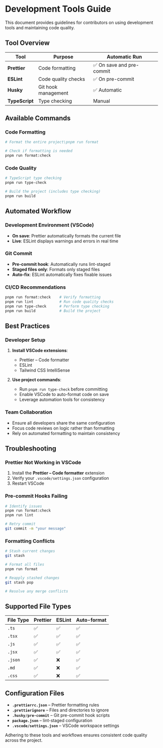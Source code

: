 # Development Tools Guide

This document provides guidelines for contributors on using development tools and maintaining code quality.

## Tool Overview

| Tool           | Purpose             | Automatic Run            |
| -------------- | ------------------- | ------------------------ |
| **Prettier**   | Code formatting     | ✅ On save and pre-commit |
| **ESLint**     | Code quality checks | ✅ On pre-commit          |
| **Husky**      | Git hook management | ✅ Automatic              |
| **TypeScript** | Type checking       | Manual                   |

## Available Commands

### Code Formatting

```bash
# Format the entire project\pnpm run format

# Check if formatting is needed
pnpm run format:check
```

### Code Quality

```bash
# TypeScript type checking
pnpm run type-check

# Build the project (includes type checking)
pnpm run build
```

## Automated Workflow

### Development Environment (VSCode)

* **On save**: Prettier automatically formats the current file
* **Live**: ESLint displays warnings and errors in real time

### Git Commit

* **Pre-commit hook**: Automatically runs lint-staged
* **Staged files only**: Formats only staged files
* **Auto-fix**: ESLint automatically fixes fixable issues

### CI/CD Recommendations

```bash
pnpm run format:check    # Verify formatting
pnpm run lint            # Run code quality checks
pnpm run type-check      # Perform type checking
pnpm run build           # Build the project
```

## Best Practices

### Developer Setup

1. **Install VSCode extensions**:

   * Prettier – Code formatter
   * ESLint
   * Tailwind CSS IntelliSense

2. **Use project commands**:

   * Run `pnpm run type-check` before committing
   * Enable VSCode to auto-format code on save
   * Leverage automation tools for consistency

### Team Collaboration

* Ensure all developers share the same configuration
* Focus code reviews on logic rather than formatting
* Rely on automated formatting to maintain consistency

## Troubleshooting

### Prettier Not Working in VSCode

1. Install the **Prettier – Code formatter** extension
2. Verify your `.vscode/settings.json` configuration
3. Restart VSCode

### Pre-commit Hooks Failing

```bash
# Identify issues
pnpm run format:check
pnpm run lint

# Retry commit
git commit -m "your message"
```

### Formatting Conflicts

```bash
# Stash current changes
git stash

# Format all files
pnpm run format

# Reapply stashed changes
git stash pop

# Resolve any merge conflicts
```

## Supported File Types

| File Type | Prettier | ESLint | Auto-format |
| --------- | -------- | ------ | ----------- |
| `.ts`     | ✅        | ✅      | ✅           |
| `.tsx`    | ✅        | ✅      | ✅           |
| `.js`     | ✅        | ✅      | ✅           |
| `.jsx`    | ✅        | ✅      | ✅           |
| `.json`   | ✅        | ❌      | ✅           |
| `.md`     | ✅        | ❌      | ✅           |
| `.css`    | ✅        | ❌      | ✅           |

## Configuration Files

* **`.prettierrc.json`** – Prettier formatting rules
* **`.prettierignore`** – Files and directories to ignore
* **`.husky/pre-commit`** – Git pre-commit hook scripts
* **`package.json`** – lint-staged configuration
* **`.vscode/settings.json`** – VSCode workspace settings

Adhering to these tools and workflows ensures consistent code quality across the project.
